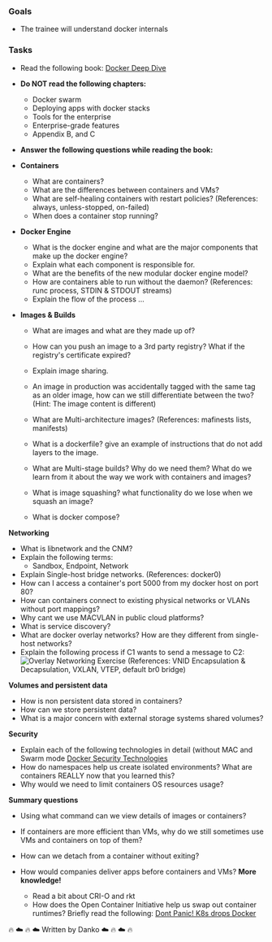 ### Goals

- The trainee will understand docker internals

  

### Tasks

- Read the following book: [Docker Deep Dive](https://drive.google.com/drive/folders/1wuXO4WNv3jLHv3TMkZeNBpErAr7lTd4y)
- 
  **Do NOT read the following chapters:**
  - Docker swarm
  - Deploying apps with docker stacks
  - Tools for the enterprise
  - Enterprise-grade features
  - Appendix B, and C

- **Answer the following questions while reading the book:**
- **Containers**
   - What are containers?
    - What are the differences between containers and VMs?
    - What are self-healing containers with restart policies? (References: always, unless-stopped, on-failed)
    - When does a container stop running?
    
- **Docker Engine**
  - What is the docker engine and what are the major components that make up the docker engine?
  - Explain what each component is responsible for.
  - What are the benefits of the new modular docker engine model?
  - How are containers able to run without the daemon?                   (References: runc process, STDIN & STDOUT streams)
  - Explain the flow of the process ...

- **Images & Builds**
  - What are images and what are they made up of?
  - How can you push an image to a 3rd party registry? What if the registry's certificate expired? 
  - Explain image sharing.
  - An image in production was accidentally tagged with the same tag as an older image, how can we still differentiate between the two? (Hint: The image content is different)
  -  What are Multi-architecture images? (References: mafinests lists, manifests)
  - What is a dockerfile? give an example of instructions that do not add layers to the image.
  
  - What are Multi-stage builds? Why do we need them? What do we learn from it about the way we work with containers and images?
  - What is image squashing? what functionality do we lose when we squash an image?
  - What is docker compose?

**Networking**
  - What is libnetwork and the CNM?
  - Explain the following terms:
    - Sandbox, Endpoint, Network
  - Explain Single-host bridge networks. (References: docker0)
  - How can I access a container's port 5000 from my docker host on port 80?
  - How can containers connect to existing physical networks or VLANs without port mappings?
  - Why cant we use MACVLAN in public cloud platforms?
  - What is service discovery?
  - What are docker overlay networks? How are they different from single-host networks?
  - Explain the following process if C1 wants to send a message to C2: ![Overlay Networking Exercise](./image1png.png=100x20)
  (References: VNID Encapsulation & Decapsulation, VXLAN, VTEP, default br0 bridge)
 
 **Volumes and persistent data**
   - How is non persistent data stored in containers?
   - How can we store persistent data?
   - What is a major concern with external storage systems shared volumes?

**Security**
- Explain each of the following technologies in detail (without MAC and Swarm mode [Docker Security Technologies](https://imgur.com/a/Qwh8ZYw)
- How do namespaces help us create isolated environments? What are containers REALLY now that you learned this?
- Why would we need to limit containers OS resources usage?


**Summary questions**
  - Using what command can we view details of images or containers?
  - If containers are more efficient than VMs, why do we still sometimes use VMs and containers on top of them?
  - How can we detach from a container without exiting?
  - How would companies deliver apps before containers and VMs?
  **More knowledge!**
     
    - Read a bit about CRI-O and rkt
    - How does the Open Container Initiative help us swap out container runtimes? Briefly read the following: [Dont Panic! K8s drops Docker](https://kubernetes.io/blog/2020/12/02/dont-panic-kubernetes-and-docker/)




:fire: :cloud: :fire: :cloud:
Written by Danko 
:cloud: :fire: :cloud: :fire:
